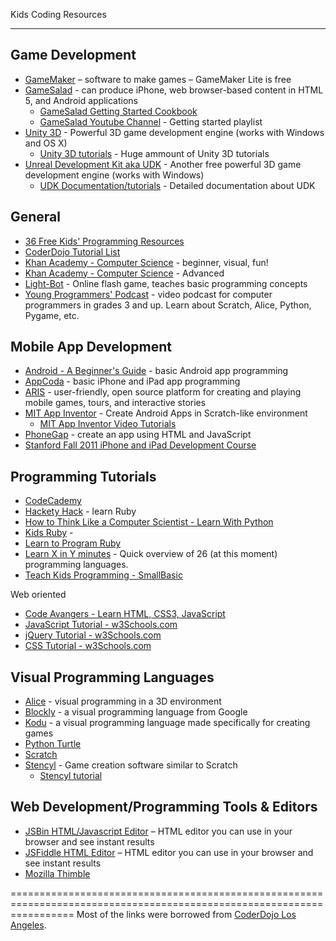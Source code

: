 Kids Coding Resources
*********************

Game Development
----------------

* [GameMaker](http://www.yoyogames.com/gamemaker/studio) – software to make games – GameMaker Lite is free
* [GameSalad](http://gamesalad.com/) - can produce iPhone, web browser-based content in HTML 5, and Android applications
	- [GameSalad Getting Started Cookbook](http://cookbook.gamesalad.com/tutorials/1/parts/1)
	- [GameSalad Youtube Channel](http://www.youtube.com/watch?v=A_99wDneVeg&list=PL3CD2090C0C787E81) - Getting started playlist
* [Unity 3D](http://unity3d.com/) - Powerful 3D game development engine (works with Windows and OS X)
	- [Unity 3D tutorials](http://unity3d.com/learn/tutorials/modules) - Huge ammount of Unity 3D tutorials
* [Unreal Development Kit aka UDK](http://www.unrealengine.com/udk/) - Another free powerful 3D game development engine (works with Windows)
	- [UDK Documentation/tutorials](http://www.unrealengine.com/en/udk/documentation/) - Detailed documentation about UDK


General
-------

* [36 Free Kids' Programming Resources](http://java.dzone.com/news/36-resources-help-you-teach)
* [CoderDojo Tutorial List](http://kata.coderdojo.com/index.php?title=Tutorials)
* [Khan Academy - Computer Science](https://www.khanacademy.org/cs) - beginner, visual, fun!
* [Khan Academy - Computer Science](https://www.khanacademy.org/science/computer-science) - Advanced
* [Light-Bot](http://armorgames.com/play/2205) - Online flash game, teaches basic programming concepts
* [Young Programmers' Podcast](http://young-programmers.blogspot.com/) - video podcast for computer programmers in grades 3 and up. Learn about Scratch, Alice, Python, Pygame, etc.


Mobile App Development
----------------------

* [Android - A Beginner's Guide](http://www.codeproject.com/Articles/102065/Android-A-beginner-s-guide) - basic Android app programming
* [AppCoda](http://www.appcoda.com/tutorials/) - basic iPhone and iPad app programming
* [ARIS](http://arisgames.org/) -  user-friendly, open source platform for creating and playing mobile games, tours, and interactive stories
* [MIT App Inventor](http://appinventor.mit.edu/explore/) - Create Android Apps in Scratch-like environment
	- [MIT App Inventor Video Tutorials](http://www.pluralsight.com/training/Courses/TableOfContents/android-beginner-app-inventor)
* [PhoneGap](http://phonegap.com/) - create an app using HTML and JavaScript
* [Stanford Fall 2011 iPhone and iPad Development Course](https://itunes.apple.com/itunes-u/ipad-iphone-application-development/id473757255?mt=2)


Programming Tutorials
---------------------

* [CodeCademy](http://www.codecademy.com/)
* [Hackety Hack](http://hackety.com/) - learn Ruby
* [How to Think Like a Computer Scientist - Learn With Python](http://openbookproject.net/thinkcs/python/english2e/)
* [Kids Ruby](http://www.kidsruby.com/) - 
* [Learn to Program Ruby](http://pine.fm/LearnToProgram/?Chapter=00)
* [Learn X in Y minutes](http://learnxinyminutes.com/) - Quick overview of 26 (at this moment) programming languages.
* [Teach Kids Programming - SmallBasic](http://www.teachingkidsprogramming.org/)

Web oriented

* [Code Avangers - Learn HTML, CSS3, JavaScript](http://www.codeavengers.com/)
* [JavaScript Tutorial - w3Schools.com](http://www.w3schools.com/js/default.asp)
* [jQuery Tutorial - w3Schools.com](http://www.w3schools.com/jquery/default.asp)
* [CSS Tutorial - w3Schools.com](http://www.w3schools.com/css/)


Visual Programming Languages
----------------------------

* [Alice](http://www.alice.org/) - visual programming in a 3D environment
* [Blockly](http://code.google.com/p/blockly/?redir=1) - a visual programming language from Google
* [Kodu](http://research.microsoft.com/en-us/projects/kodu/) - a visual programming language made specifically for creating games
* [Python Turtle](http://pythonturtle.org/)
* [Scratch](http://scratch.mit.edu/)
* [Stencyl](http://www.stencyl.com/) - Game creation software similar to Scratch
	- [Stencyl tutorial](http://www.stencyl.com/help/view/abigayl-1/)

Web Development/Programming Tools & Editors
-------------------------------------------

* [JSBin HTML/Javascript Editor](http://jsbin.com/welcome/1/edit) – HTML editor you can use in your browser and see instant results
* [JSFiddle HTML Editor](http://jsfiddle.net/) – HTML editor you can use in your browser and see instant results
* [Mozilla Thimble](https://thimble.webmaker.org/en-US/projects/wrangler/edit)


=======================================================================================================================
Most of the links were borrowed from [CoderDojo Los Angeles](http://www.coderdojola.com/coderdojo-la-coding-resources/).